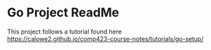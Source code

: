 # Go Project ReadMe

This project follows a tutorial found here https://calowe2.github.io/comp423-course-notes/tutorials/go-setup/